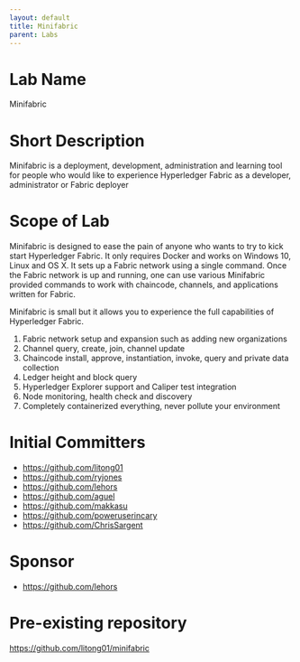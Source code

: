```yaml
---
layout: default
title: Minifabric
parent: Labs
---
```

# Lab Name
Minifabric

# Short Description
Minifabric is a deployment, development, administration and learning tool for people who
would like to experience Hyperledger Fabric as a developer, administrator or Fabric deployer

# Scope of Lab
Minifabric is designed to ease the pain of anyone who wants to try to kick start Hyperledger Fabric. It only requires Docker and works on Windows 10, Linux and OS X. It sets up a Fabric network using a single command. Once the Fabric network is up and running, one can use various Minifabric provided commands to work with chaincode, channels, and applications written for Fabric.

Minifabric is small but it allows you to experience the full capabilities of Hyperledger Fabric.

1. Fabric network setup and expansion such as adding new organizations
2. Channel query, create, join, channel update
3. Chaincode install, approve, instantiation, invoke, query and private data collection
4. Ledger height and block query
5. Hyperledger Explorer support and Caliper test integration
6. Node monitoring, health check and discovery
7. Completely containerized everything, never pollute your environment


# Initial Committers
- https://github.com/litong01
- https://github.com/ryjones
- https://github.com/lehors
- https://github.com/aguel
- https://github.com/makkasu
- https://github.com/poweruserincary
- https://github.com/ChrisSargent

# Sponsor

- https://github.com/lehors

# Pre-existing repository

https://github.com/litong01/minifabric
